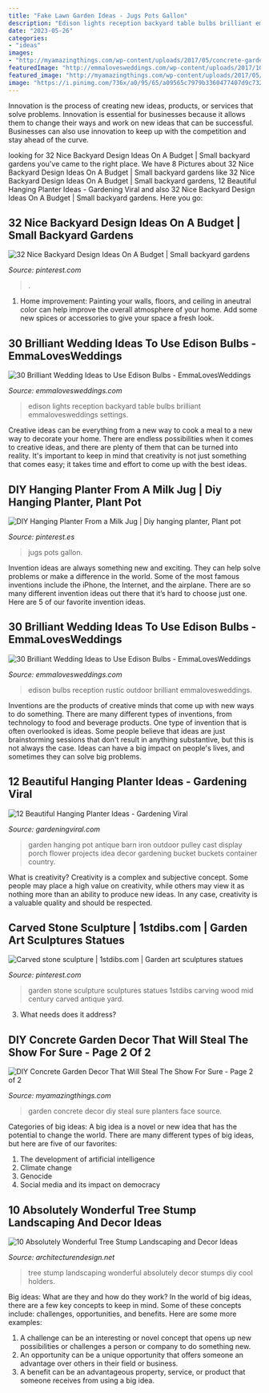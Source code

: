 ```yaml
---
title: "Fake Lawn Garden Ideas - Jugs Pots Gallon"
description: "Edison lights reception backyard table bulbs brilliant emmalovesweddings settings"
date: "2023-05-26"
categories:
- "ideas"
images:
- "http://myamazingthings.com/wp-content/uploads/2017/05/concrete-garden-decor-6.jpg"
featuredImage: "http://emmalovesweddings.com/wp-content/uploads/2017/10/outdoor-rustic-wedding-reception-ideas.jpg"
featured_image: "http://myamazingthings.com/wp-content/uploads/2017/05/concrete-garden-decor-6.jpg"
image: "https://i.pinimg.com/736x/a0/95/65/a09565c7979b3360477407d9c7326f9b.jpg"
---
```



Innovation is the process of creating new ideas, products, or services that solve problems. Innovation is essential for businesses because it allows them to change their ways and work on new ideas that can be successful. Businesses can also use innovation to keep up with the competition and stay ahead of the curve.

	

		
looking for 32 Nice Backyard Design Ideas On A Budget | Small backyard gardens you've came to the right place. We have 8 Pictures about 32 Nice Backyard Design Ideas On A Budget | Small backyard gardens like 32 Nice Backyard Design Ideas On A Budget | Small backyard gardens, 12 Beautiful Hanging Planter Ideas - Gardening Viral and also 32 Nice Backyard Design Ideas On A Budget | Small backyard gardens. Here you go:
		
    
## 32 Nice Backyard Design Ideas On A Budget | Small Backyard Gardens

<img loading=lazy src="https://i.pinimg.com/736x/a0/95/65/a09565c7979b3360477407d9c7326f9b.jpg" onerror="this.onerror=null;this.src='https://tse1.mm.bing.net/th?id=OIP.nV780_jKezry0LXE1bJb5wHaLI&amp;pid=15.1';" alt="32 Nice Backyard Design Ideas On A Budget | Small backyard gardens">

_Source: pinterest.com_

>. 

	

1. Home improvement: Painting your walls, floors, and ceiling in aneutral color can help improve the overall atmosphere of your home. Add some new spices or accessories to give your space a fresh look. 

    
## 30 Brilliant Wedding Ideas To Use Edison Bulbs - EmmaLovesWeddings

<img loading=lazy src="https://emmalovesweddings.com/wp-content/uploads/2017/10/backyard-wedding-ideas-with-edison-bulb-string-lights.jpg" onerror="this.onerror=null;this.src='https://tse3.mm.bing.net/th?id=OIP.fJGAwD_jFqgjDubIHVxp1gHaLG&amp;pid=15.1';" alt="30 Brilliant Wedding Ideas to Use Edison Bulbs - EmmaLovesWeddings">

_Source: emmalovesweddings.com_

>edison lights reception backyard table bulbs brilliant emmalovesweddings settings. 

	

Creative ideas can be everything from a new way to cook a meal to a new way to decorate your home. There are endless possibilities when it comes to creative ideas, and there are plenty of them that can be turned into reality. It's important to keep in mind that creativity is not just something that comes easy; it takes time and effort to come up with the best ideas.

    
## DIY Hanging Planter From A Milk Jug | Diy Hanging Planter, Plant Pot

<img loading=lazy src="https://i.pinimg.com/736x/69/41/7d/69417de8ed455bcc553feafb36b7d36e.jpg" onerror="this.onerror=null;this.src='https://tse2.mm.bing.net/th?id=OIP.Fo0vTQP1dT3Lez8Bdf8BoQHaJ3&amp;pid=15.1';" alt="DIY Hanging Planter From a Milk Jug | Diy hanging planter, Plant pot">

_Source: pinterest.es_

>jugs pots gallon. 

	

Invention ideas are always something new and exciting. They can help solve problems or make a difference in the world. Some of the most famous inventions include the iPhone, the Internet, and the airplane. There are so many different invention ideas out there that it’s hard to choose just one. Here are 5 of our favorite invention ideas.

    
## 30 Brilliant Wedding Ideas To Use Edison Bulbs - EmmaLovesWeddings

<img loading=lazy src="http://emmalovesweddings.com/wp-content/uploads/2017/10/outdoor-rustic-wedding-reception-ideas.jpg" onerror="this.onerror=null;this.src='https://tse3.mm.bing.net/th?id=OIP.fZdrfC13ry4-yquBoRzX-QHaLH&amp;pid=15.1';" alt="30 Brilliant Wedding Ideas to Use Edison Bulbs - EmmaLovesWeddings">

_Source: emmalovesweddings.com_

>edison bulbs reception rustic outdoor brilliant emmalovesweddings. 

	

Inventions are the products of creative minds that come up with new ways to do something. There are many different types of inventions, from technology to food and beverage products. One type of invention that is often overlooked is ideas. Some people believe that ideas are just brainstorming sessions that don't result in anything substantive, but this is not always the case. Ideas can have a big impact on people's lives, and sometimes they can solve big problems.

    
## 12 Beautiful Hanging Planter Ideas - Gardening Viral

<img loading=lazy src="http://gardeningviral.com/wp-content/uploads/2017/01/acd85d06431d374096ca18a2cf7fb90a.jpg" onerror="this.onerror=null;this.src='https://tse4.mm.bing.net/th?id=OIP.cFWjz7cSXIqaBVk1_R3stwHaNJ&amp;pid=15.1';" alt="12 Beautiful Hanging Planter Ideas - Gardening Viral">

_Source: gardeningviral.com_

>garden hanging pot antique barn iron outdoor pulley cast display porch flower projects idea decor gardening bucket buckets container country. 

	

What is creativity?
Creativity is a complex and subjective concept. Some people may place a high value on creativity, while others may view it as nothing more than an ability to produce new ideas. In any case, creativity is a valuable quality and should be respected.

    
## Carved Stone Sculpture | 1stdibs.com | Garden Art Sculptures Statues

<img loading=lazy src="https://i.pinimg.com/736x/3f/6e/72/3f6e720ad61f98bfa239643283167868--stone-sculpture-garden-statues.jpg" onerror="this.onerror=null;this.src='https://tse3.mm.bing.net/th?id=OIP.UOP-Wc-iZ7W6KWPQ6OZt8wHaLD&amp;pid=15.1';" alt="Carved stone sculpture | 1stdibs.com | Garden art sculptures statues">

_Source: pinterest.com_

>garden stone sculpture sculptures statues 1stdibs carving wood mid century carved antique yard. 

	

3) What needs does it address?

    
## DIY Concrete Garden Decor That Will Steal The Show For Sure - Page 2 Of 2

<img loading=lazy src="http://myamazingthings.com/wp-content/uploads/2017/05/concrete-garden-decor-6.jpg" onerror="this.onerror=null;this.src='https://tse4.mm.bing.net/th?id=OIP.cbD5ktlbGPAkDhat5Q9BvAHaIc&amp;pid=15.1';" alt="DIY Concrete Garden Decor That Will Steal The Show For Sure - Page 2 of 2">

_Source: myamazingthings.com_

>garden concrete decor diy steal sure planters face source. 

	

Categories of big ideas:
A big idea is a novel or new idea that has the potential to change the world. There are many different types of big ideas, but here are five of our favorites: 
1. The development of artificial intelligence 
2. Climate change 
3. Genocide 
4. Social media and its impact on democracy 

    
## 10 Absolutely Wonderful Tree Stump Landscaping And Decor Ideas

<img loading=lazy src="http://cdn.architecturendesign.net/wp-content/uploads/2016/06/10.jpg" onerror="this.onerror=null;this.src='https://tse1.mm.bing.net/th?id=OIP.A2Izlz1PiovY7_JREfgH8gHaGu&amp;pid=15.1';" alt="10 Absolutely Wonderful Tree Stump Landscaping and Decor Ideas">

_Source: architecturendesign.net_

>tree stump landscaping wonderful absolutely decor stumps diy cool holders. 

	

Big ideas: What are they and how do they work?
In the world of big ideas, there are a few key concepts to keep in mind. Some of these concepts include: challenges, opportunities, and benefits. Here are some more examples:
1. A challenge can be an interesting or novel concept that opens up new possibilities or challenges a person or company to do something new. 
2. An opportunity can be a unique opportunity that offers someone an advantage over others in their field or business. 
3. A benefit can be an advantageous property, service, or product that someone receives from using a big idea.

